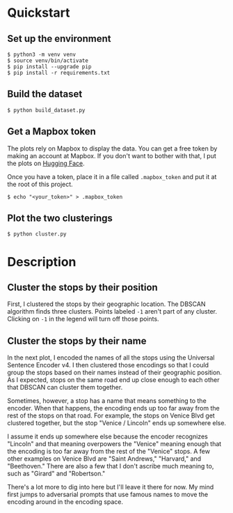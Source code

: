 # Quickstart

## Set up the environment
```shell
$ python3 -m venv venv
$ source venv/bin/activate
$ pip install --upgrade pip
$ pip install -r requirements.txt
```

## Build the dataset
```shell
$ python build_dataset.py
```
## Get a Mapbox token
The plots rely on Mapbox to display the data.
You can get a free token by making an account at Mapbox.
If you don't want to bother with that, I put the plots on
[Hugging Face](https://huggingface.co/spaces/davidwisdom/la-metro).

Once you have a token, place it in a file called `.mapbox_token` and put it at the root of this project.
```shell
$ echo "<your_token>" > .mapbox_token
```

## Plot the two clusterings
```shell
$ python cluster.py
```

# Description
## Cluster the stops by their position
First, I clustered the
stops by their geographic location.
The DBSCAN algorithm finds three clusters.
Points labeled `-1` aren't part of any cluster.
Clicking on `-1` in the legend will turn off those points.


## Cluster the stops by their name
In the next plot, I encoded the names of all the stops using the Universal Sentence Encoder v4.
I then clustered those encodings so that I could group the stops based on their names
instead of their geographic position.
As I expected, stops on the same road end up close enough to each other that DBSCAN can cluster them together.


Sometimes, however, a stop has a name that means something to the encoder.
When that happens, the encoding ends up too far away from the rest of the stops on that road.
For example, the stops on Venice Blvd get clustered together,
but the stop "Venice / Lincoln" ends up somewhere else.

I assume it ends up somewhere else because the encoder recognizes "Lincoln"
and that meaning overpowers the "Venice" meaning enough that the encoding
is too far away from the rest of the "Venice" stops.
A few other examples on Venice Blvd are "Saint Andrews," "Harvard," and "Beethoven."
There are also a few that I don't ascribe much meaning to, such as "Girard" and "Robertson."


There's a lot more to dig into here but I'll leave it there for now.
My mind first jumps to adversarial prompts that use famous names to move the encoding
around in the encoding space.

